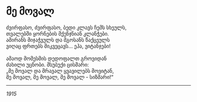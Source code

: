 # მე მოვალ

ძვირფასო, ძვირფასო, ბედი კლავს ჩემს სხეულს,\
თვალებში ყორნების მქენჯნიან კლანჭები.\
ამირანს მიჯაჭვულს და მგოსანს წაქცეულს\
ვიღაც ფრთებს მიკვეცავს... ეჰა, ვიტანჯები!\
\
ამაოდ მომესმის დედოფალთ გროვიდან\
ძახილი უცნობი. მსუბუქი ცისმარი:\
„მე მოვალ და მრავალ ყვავილებს მოვიტან,\
მე მოვალ, მე მოვალ, მე მოვალ - სიზმარი!“

***

_1915_
